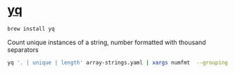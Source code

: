 # [yq](https://mikefarah.gitbook.io/yq/)

```bash
brew install yq
```

Count unique instances of a string, number formatted with thousand separators

```bash
yq '. | unique | length' array-strings.yaml | xargs numfmt  --grouping
```
